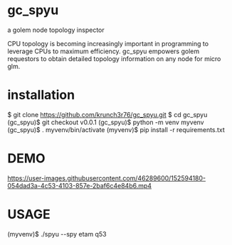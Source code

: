 # gc_spyu
a golem node topology inspector

CPU topology is becoming increasingly important in programming to leverage CPUs to maximum efficiency. gc_spyu empowers golem requestors to obtain detailed topology information on any node for micro glm.

# installation
$ git clone https://github.com/krunch3r76/gc_spyu.git
$ cd gc_spyu
(gc_spyu)$ git checkout v0.0.1
(gc_spyu)$ python -m venv myvenv
(gc_spyu)$ . myvenv/bin/activate
(myvenv)$ pip install -r requirements.txt

# DEMO
https://user-images.githubusercontent.com/46289600/152594180-054dad3a-4c53-4103-857e-2baf6c4e84b6.mp4


# USAGE
(myvenv)$ ./spyu --spy etam q53



